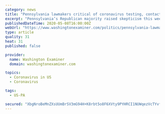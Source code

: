 ```yaml
---
category: news
title: "Pennsylvania lawmakers critical of coronavirus testing, contact tracing program"
excerpt: "Pennsylvania’s Republican majority raised skepticism this week about Gov. Tom Wolf’s new Commonwealth Civilian Coronavirus Corps."
publishedDateTime: 2020-05-08T16:00:00Z
webUrl: "https://www.washingtonexaminer.com/politics/pennsylvania-lawmakers-critical-of-coronavirus-testing-contact-tracing-program"
type: article
quality: 31
heat: 31
published: false

provider:
  name: Washington Examiner
  domain: washingtonexaminer.com

topics:
  - Coronavirus in US
  - Coronavirus

tags:
  - US-PA

secured: "XbgNroBeMnZXsUUmBrSV3mG94H+K8rbt5o8F6XVty9PYHRCI1NUWqezVcTYvf4rtEJPpKQ7piRq23M7zQ76w8xJWImDJgUHJ9wmSPf7eJVFcXAgXtz6Kfmk4pCLvueDemfN3lje0p27fYMdY/O5DO1kz08I9T4tD3JHPawvjnlouxOp2ANyFcsdDdd9OvpraigGXFe9WYIdJijJFY/dZykt5YZVbcT6LO69V3SQkUazl87cGcAVbkqzRhNxOs0xkSxsQ85VqJZ6DA9coQGxjnVIryIfEyWZDhexolLMLSBkUj52VpoqxJ5I77K4QO2lSVKnrd9fDeLRe3zqDCW+n87wec7Wk3vOKDbzNd+6WcnewgErMPt9YyrdDNztp8tiGcWvzxgFi64Hy1YkwBYc86J591hBAfZ6oQv282zmL+S6vS3l6AzFadOQjf6hjTER6mkrney6iY0iYxuDggY9MQ7j3NTAifrm3C9KRKMFFcnk=;p0bMHnh6S+hs/cFPQvBzWg=="
---
```



